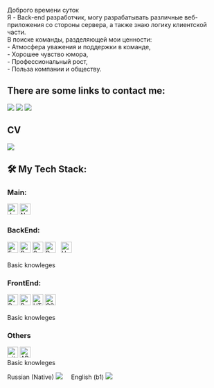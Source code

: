 <div>
<p>Доброго времени суток<br>
Я - Back-end разработчик, могу разрабатывать различные веб-приложения со стороны сервера, а также знаю логику клиентской части.<br>
В поиске команды, разделяющей мои ценности:<br>
- Атмосфера уважения и поддержки в команде,<br>
- Хорошее чувство юмора,<br>
- Профессиональный рост,<br>
- Польза компании и обществу.<br>
</p>
  
## There are some links to contact me:
  
<a name="telegram" href="https://t.me/EliseySimonenkov"><img src="https://img.icons8.com/color/48/000000/telegram-app--v3.png"/></a>
<a name="gmail" href="mailto:evsimonenkov@gmail.com"> <img src="https://img.icons8.com/color/48/000000/gmail-new.png"/></a>
<a name="watsapp" href="https://wa.me/89522050554"> <img src="https://img.icons8.com/color/48/000000/whatsapp--v6.png"/></a><br>   
   
## CV 
   <a name="cv" href="https://www.canva.com/design/DAE-TtJ9wv4/3QiKeXSLDcqka-rXDlbibg/view?utm_content=DAE-TtJ9wv4&utm_campaign=designshare&utm_medium=link2&utm_source=sharebutton" ><img src="https://img.icons8.com/nolan/64/parse-from-clipboard.png"/></a><br>
</div> 

## 🛠 My Tech Stack:

<h3>Main:</h3>

<a name="learning-now"></a>
<img src="https://img.shields.io/badge/JavaScript-282C34?logo=javascript&logoColor=F7DF1E" alt="JavaScript logo" title="JavaScript" height="25" />
<img src="https://img.shields.io/badge/Node.js-282C34?logo=node.js&logoColor=339933" alt="Node.js logo" title="Node.js" height="25" />

<h3>BackEnd:</h3>

<a name="learning-now"></a>
<img src="https://img.shields.io/badge/Express-282C34?logo=express&logoColor=FFFFFF" alt="Express.js logo" title="Express.js" height="25" />
<img src="https://img.shields.io/badge/PostgreSQL-282C34?logo=postgresql&logoColor=E10098" alt="PostgreSQL logo" title="PostgreSQL" height="25" />
<img src="https://img.shields.io/badge/Sequelize-282C34?logo=sequelize&logoColor=E10098" alt="Sequelize logo" title="Sequelize" height="25" />
<img src="https://img.shields.io/badge/Docker-282C34?logo=docker&logoColor=E10098" alt="Docker logo" title="Docker" height="25" />&nbsp;&nbsp;
<img src="https://styles.redditmedia.com/t5_2t6ic/styles/communityIcon_ganjf24sw3f51.jpg" alt="Heroku logo" title="Heroku" height="25" /><br>  
<span>Basic knowleges</span>  
<h3>FrontEnd:</h3>

<a name="learning-now"></a>
<img src="https://img.shields.io/badge/React-282C34?logo=react&logoColor=61DAFB" alt="React Native logo" title="React" height="25" />
<img src="https://img.shields.io/badge/Redux(Thunk/Saga)-282C34?logo=redux&logoColor=764ABC" alt="Redux logo" title="Redux" height="25" />
<img src="https://img.shields.io/badge/HTML5-282C34?logo=html5&logoColor=E34F26" alt="HTML5 logo" title="HTML5" height="25" />
<img src="https://img.shields.io/badge/CSS3-282C34?logo=css3&logoColor=1572B6" alt="CSS3 logo" title="CSS3" height="25" /><br>  
<span>Basic knowleges</span>
<h3>Others</h3>

<a name="learning-now"></a>
<img src="https://img.shields.io/badge/git-282C34?logo=git&logoColor=F05032" alt="git logo" title="git" height="25" />
<img src="https://img.shields.io/badge/API-282C34?logo=api&logoColor=E10098" alt="API logo" title="API" height="25" /><br>
<span>Basic knowleges</span>


<span>Russian (Native) <img src="https://img.icons8.com/emoji/48/000000/russia-emoji.png"/></span>&nbsp;&nbsp;&nbsp;&nbsp;
<span>English (b1) <img src="https://img.icons8.com/emoji/48/000000/united-kingdom-emoji.png"/></span>
